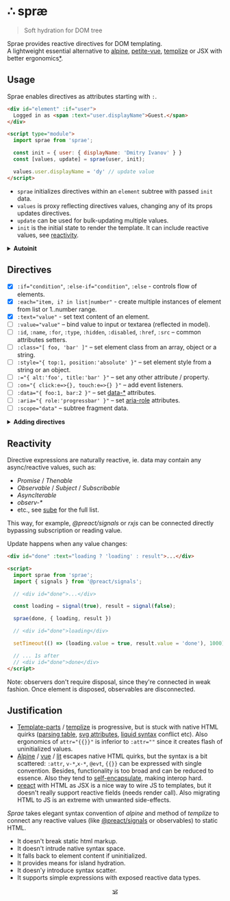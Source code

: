 # ∴ spræ

> Soft hydration for DOM tree

Sprae provides reactive directives for DOM templating.<br/>
A lightweight essential alternative to [alpine](https://github.com/alpinejs/alpine), [petite-vue](https://github.com/vuejs/petite-vue), [templize](https://github.com/dy/templize) or JSX with better ergonomics[*](#justification).


## Usage

Sprae enables directives as attributes starting with `:`.

```html
<div id="element" :if="user">
  Logged in as <span :text="user.displayName">Guest.</span>
</div>

<script type="module">
  import sprae from 'sprae';

  const init = { user: { displayName: 'Dmitry Ivanov' } }
  const [values, update] = sprae(user, init);

  values.user.displayName = 'dy' // update value
</script>
```

* `sprae` initializes directives within an `element` subtree with passed `init` data.
* `values` is proxy reflecting directives values, changing any of its props updates directives.
* `update` can be used for bulk-updating multiple values.
* `init` is the initial state to render the template. It can include reactive values, see [reactivity](#reactivity).

<details>
<summary><strong>Autoinit</strong></summary>

Sprae can be used without build step or JS, autoinitializing document:

```html
<script src="./sprae.js" defer init></script>

<div :scope="{ count: 0 }">
  <span :text="count">
  <button :on="{ click: e => count++ }">inc</button>
</div>
```

* `:scope` defines data for regions of the tree.
* `init` attribute tells sprae to automatically initialize document.

</details>


## Directives

* [x] `:if="condition"`, `:else-if="condition"`, `:else` - controls flow of elements.
* [x] `:each="item, i? in list|number"` - create multiple instances of element from list or 1..number range.
* [x] `:text="value"` - set text content of an element.
* [ ] `:value="value"` – bind value to input or textarea (reflected in model).
* [ ] `:id`, `:name`, `:for`, `:type`, `:hidden`, `:disabled`, `:href`, `:src` – common attributes setters.
* [ ] `:class="[ foo, 'bar' ]"` – set element class from an array, object or a string.
* [ ] `:style="{ top:1, position:'absolute' }"` – set element style from a string or an object.
* [ ] `:="{ alt:'foo', title:'bar' }"` – set any other attribute / property.
* [ ] `:on="{ click:e=>{}, touch:e=>{} }"` – add event listeners.
* [ ] `:data="{ foo:1, bar:2 }"` – set [data-*](https://developer.mozilla.org/en-US/docs/Web/HTML/Global_attributes/data-*) attributes.
* [ ] `:aria="{ role:'progressbar' }"` – set [aria-role](https://developer.mozilla.org/en-US/docs/Web/Accessibility/ARIA) attributes.
* [ ] `:scope="data"` – subtree fragment data.
<!-- * [ ] `:item="{ id: 1 }"` – set [item*](https://developer.mozilla.org/en-US/docs/Web/HTML/Microdata) microdata attribute. -->

<details>
<summary><strong>Adding directives</strong></summary>

Directives can be added by registering them via `directive(name, initializer)`:

```js
import { directive, parseExpr } from 'sprae';

directive(':html', (el) => {
  // ...initialize here
  const evaluate = parseExpr(el.getAttribute(':html'));
  return (state) => {
    // ...update here
    el.innerHTML = evaluate(state);
  }
});
```

</details>


## Reactivity

Directive expressions are naturally reactive, ie. data may contain any async/reactive values, such as:

* _Promise_ / _Thenable_
* _Observable_ / _Subject_ / _Subscribable_
* _AsyncIterable_
* _observ-*_
* etc., see [sube](https://github.com/dy/sube/blob/main/README.md) for the full list.

This way, for example, _@preact/signals_ or _rxjs_ can be connected directly bypassing subscription or reading value.

Update happens when any value changes:

```html
<div id="done" :text="loading ? 'loading' : result">...</div>

<script>
  import sprae from 'sprae';
  import { signals } from '@preact/signals';

  // <div id="done">...</div>

  const loading = signal(true), result = signal(false);

  sprae(done, { loading, result })

  // <div id="done">loading</div>

  setTimeout(() => (loading.value = true, result.value = 'done'), 1000)

  // ... 1s after
  // <div id="done">done</div>
</script>
```

Note: observers don't require disposal, since they're connected in weak fashion. Once element is disposed, observables are disconnected.


## Justification

* [Template-parts](https://github.com/dy/template-parts) / [templize](https://github.com/dy/templize) is progressive, but is stuck with native HTML quirks ([parsing table](https://github.com/github/template-parts/issues/24), [svg attributes](https://github.com/github/template-parts/issues/25), [liquid syntax](https://shopify.github.io/liquid/tags/template/#raw) conflict etc). Also ergonomics of `attr="{{}}"` is inferior to `:attr=""` since it creates flash of uninitialized values.
* [Alpine](https://github.com/alpinejs/alpine) / [vue](https://github.com/vuejs/petite-vue) / [lit](https://github.com/lit/lit/tree/main/packages/lit-html) escapes native HTML quirks, but the syntax is a bit scattered: `:attr`, `v-*`,`x-*`, `@evt`, `{{}}` can be expressed with single convention. Besides, functionality is too broad and can be reduced to essence. Also they tend to [self-encapsulate](https://github.com/alpinejs/alpine/discussions/3223), making interop hard.
* [preact](https://ghub.io/preact) with HTML as JSX is a nice way to wire JS to templates, but it doesn't really support reactive fields (needs render call). Also migrating HTML to JS is an extreme with unwanted side-effects.

_Sprae_ takes elegant syntax convention of _alpine_ and method of _templize_ to connect any reactive values (like [@preact/signals](https://ghub.io/@preact/signals) or observables) to static HTML.

* It doesn't break static html markup.
* It doesn't intrude native syntax space.
* It falls back to element content if uninitialized.
* It provides means for island hydration.
* It doesn'y introduce syntax scatter.
* It supports simple expressions with exposed reactive data types.

<p align="center"><a href="https://github.com/krsnzd/license/">🕉</a></p>
